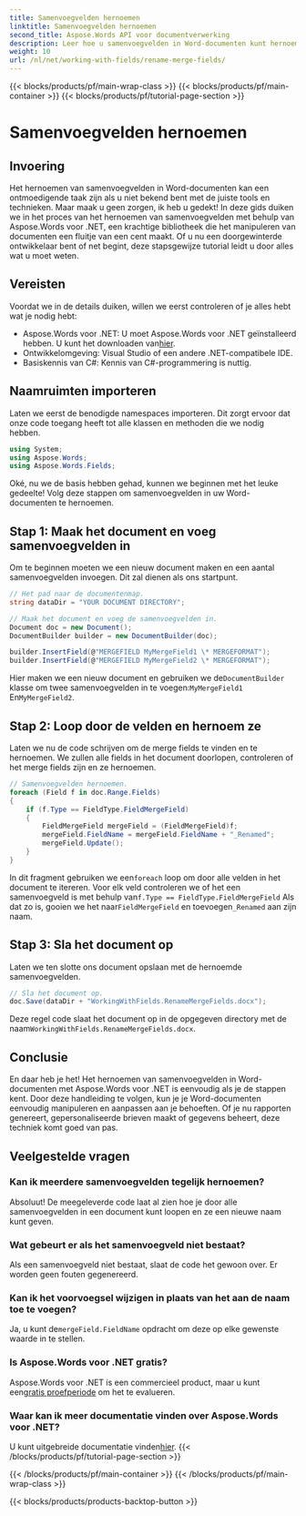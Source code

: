 ```yaml
---
title: Samenvoegvelden hernoemen
linktitle: Samenvoegvelden hernoemen
second_title: Aspose.Words API voor documentverwerking
description: Leer hoe u samenvoegvelden in Word-documenten kunt hernoemen met Aspose.Words voor .NET. Volg onze gedetailleerde, stapsgewijze handleiding om uw documenten eenvoudig te bewerken.
weight: 10
url: /nl/net/working-with-fields/rename-merge-fields/
---
```


{{< blocks/products/pf/main-wrap-class >}}
{{< blocks/products/pf/main-container >}}
{{< blocks/products/pf/tutorial-page-section >}}

# Samenvoegvelden hernoemen

## Invoering

Het hernoemen van samenvoegvelden in Word-documenten kan een ontmoedigende taak zijn als u niet bekend bent met de juiste tools en technieken. Maar maak u geen zorgen, ik heb u gedekt! In deze gids duiken we in het proces van het hernoemen van samenvoegvelden met behulp van Aspose.Words voor .NET, een krachtige bibliotheek die het manipuleren van documenten een fluitje van een cent maakt. Of u nu een doorgewinterde ontwikkelaar bent of net begint, deze stapsgewijze tutorial leidt u door alles wat u moet weten.

## Vereisten

Voordat we in de details duiken, willen we eerst controleren of je alles hebt wat je nodig hebt:

-  Aspose.Words voor .NET: U moet Aspose.Words voor .NET geïnstalleerd hebben. U kunt het downloaden van[hier](https://releases.aspose.com/words/net/).
- Ontwikkelomgeving: Visual Studio of een andere .NET-compatibele IDE.
- Basiskennis van C#: Kennis van C#-programmering is nuttig.

## Naamruimten importeren

Laten we eerst de benodigde namespaces importeren. Dit zorgt ervoor dat onze code toegang heeft tot alle klassen en methoden die we nodig hebben.

```csharp
using System;
using Aspose.Words;
using Aspose.Words.Fields;
```

Oké, nu we de basis hebben gehad, kunnen we beginnen met het leuke gedeelte! Volg deze stappen om samenvoegvelden in uw Word-documenten te hernoemen.

## Stap 1: Maak het document en voeg samenvoegvelden in

Om te beginnen moeten we een nieuw document maken en een aantal samenvoegvelden invoegen. Dit zal dienen als ons startpunt.

```csharp
// Het pad naar de documentenmap.
string dataDir = "YOUR DOCUMENT DIRECTORY";

// Maak het document en voeg de samenvoegvelden in.
Document doc = new Document();
DocumentBuilder builder = new DocumentBuilder(doc);

builder.InsertField(@"MERGEFIELD MyMergeField1 \* MERGEFORMAT");
builder.InsertField(@"MERGEFIELD MyMergeField2 \* MERGEFORMAT");
```

 Hier maken we een nieuw document en gebruiken we de`DocumentBuilder` klasse om twee samenvoegvelden in te voegen:`MyMergeField1` En`MyMergeField2`.

## Stap 2: Loop door de velden en hernoem ze

Laten we nu de code schrijven om de merge fields te vinden en te hernoemen. We zullen alle fields in het document doorlopen, controleren of het merge fields zijn en ze hernoemen.

```csharp
// Samenvoegvelden hernoemen.
foreach (Field f in doc.Range.Fields)
{
    if (f.Type == FieldType.FieldMergeField)
    {
        FieldMergeField mergeField = (FieldMergeField)f;
        mergeField.FieldName = mergeField.FieldName + "_Renamed";
        mergeField.Update();
    }
}
```

 In dit fragment gebruiken we een`foreach` loop om door alle velden in het document te itereren. Voor elk veld controleren we of het een samenvoegveld is met behulp van`f.Type == FieldType.FieldMergeField` Als dat zo is, gooien we het naar`FieldMergeField` en toevoegen`_Renamed` aan zijn naam.

## Stap 3: Sla het document op

Laten we ten slotte ons document opslaan met de hernoemde samenvoegvelden.

```csharp
// Sla het document op.
doc.Save(dataDir + "WorkingWithFields.RenameMergeFields.docx");
```

 Deze regel code slaat het document op in de opgegeven directory met de naam`WorkingWithFields.RenameMergeFields.docx`.

## Conclusie

En daar heb je het! Het hernoemen van samenvoegvelden in Word-documenten met Aspose.Words voor .NET is eenvoudig als je de stappen kent. Door deze handleiding te volgen, kun je je Word-documenten eenvoudig manipuleren en aanpassen aan je behoeften. Of je nu rapporten genereert, gepersonaliseerde brieven maakt of gegevens beheert, deze techniek komt goed van pas.

## Veelgestelde vragen

### Kan ik meerdere samenvoegvelden tegelijk hernoemen?

Absoluut! De meegeleverde code laat al zien hoe je door alle samenvoegvelden in een document kunt loopen en ze een nieuwe naam kunt geven.

### Wat gebeurt er als het samenvoegveld niet bestaat?

Als een samenvoegveld niet bestaat, slaat de code het gewoon over. Er worden geen fouten gegenereerd.

### Kan ik het voorvoegsel wijzigen in plaats van het aan de naam toe te voegen?

 Ja, u kunt de`mergeField.FieldName` opdracht om deze op elke gewenste waarde in te stellen.

### Is Aspose.Words voor .NET gratis?

 Aspose.Words voor .NET is een commercieel product, maar u kunt een[gratis proefperiode](https://releases.aspose.com/) om het te evalueren.

### Waar kan ik meer documentatie vinden over Aspose.Words voor .NET?

 U kunt uitgebreide documentatie vinden[hier](https://reference.aspose.com/words/net/).
{{< /blocks/products/pf/tutorial-page-section >}}

{{< /blocks/products/pf/main-container >}}
{{< /blocks/products/pf/main-wrap-class >}}

{{< blocks/products/products-backtop-button >}}
